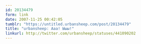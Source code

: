 ```yaml
---
id: 20134479
form: link
date: 2007-11-25 00:42:05
tumblr: "https://untitled.urbansheep.com/post/20134479"
title: "urbansheep: Ааа! Ыыы!"
linkurl: http://twitter.com/urbansheep/statuses/441090202
---
```


